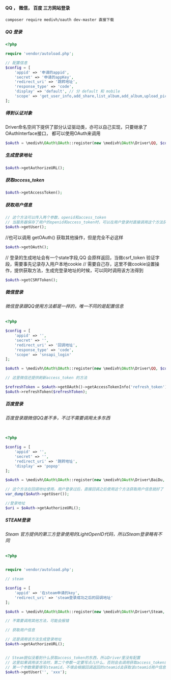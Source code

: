 #### QQ ， 微信， 百度 三方网站登录

```
composer require medivh/oauth dev-master 直接下载
```

##### QQ 登录

```php
<?php

require 'vendor/autoload.php';

// 配置信息
$config = [
    'appid' => '申请的appid',
    'secret' => '申请的appKey',
    'redirect_uri' => '跳转地址',
    'response_type' => 'code',
    'display' => 'default', // 分 default 和 mobile
    'scope' => 'get_user_info,add_share,list_album,add_album,upload_pic,add_topic,add_one_blog,add_weibo,check_page_fans,add_t,add_pic_t,del_t,get_repost_list,get_info,get_other_info,get_fanslist,get_idolist,add_idol,del_idol,get_tenpay_addr' // 这里可以固定成这个
];
```

##### 得到认证对象
Driver命名空间下提供了部分认证驱动类，亦可以自己实现，只要继承了OAuthInterface接口，
都可以使用OAuth来调用

```php
$oAuth = \medivh\OAuth\OAuth::register(new \medivh\OAuth\Driver\QQ, $config);
```


##### 生成登录地址
```php
$oAuth->getAuthorizeURL();
```

##### 获取access_token

```php
$oAuth->getAccessToken();
```

##### 获取用户信息
```php
// 这个方法可以传入两个参数，openid和access_token 
// 当服务器保存了用户的openid和access_token时，可以在用户登录时直接调用这个方法获取用户信息
$oAuth->getUser();
```

//也可以调用 getOAuth() 获取其他操作，但是完全不必这样
```php
$oAuth->getOAuth();
```

// 登录的生成地址会有一个state字段,QQ 会原样返回，当做csrf_token 验证字段，需要事先记录存入用户本地cookie
// 需要自己存，这里不做cookie设置操作，提供获取方法，生成完登录地址的时候，可以同时调用该方法得到
```php
$oAuth->getCSRFToken();
```

##### 微信登录

###### 微信登录跟QQ使用方法都是一样的，唯一不同的是配置信息

```php
<?php

$config = [
    'appid' => '',
    'secret' => '',
    'redirect_uri' => '回调地址',
    'response_type' => 'code',
    'scope' => 'snsapi_login'
];

$oAuth = \medivh\OAuth\OAuth::register(new \medivh\OAuth\Driver\QQ, $config);

// 这里微信还提供刷新access_token 的方法

$refreshToken = $oAuth->getOAuth()->getAccessTokenInfo('refresh_token'); // 这个值建议在获取access_token的时候直接获取并保存
$oAuth->refreshToken($refreshToken);
```

##### 百度登录

###### 百度登录跟微信QQ差不多，不过不需要调用太多东西

```php

<?php

$config = [
    'appid' => '',
    'secret' => '',
    'redirect_uri' => '跳转地址',
    'display' => 'popop'
];

$oAuth = \medivh\OAuth\OAuth::register(new \medivh\OAuth\Driver\BaiDu, $config);

// 这个方法在回调地址使用，用户登录过后，直接回调之后使用这个方法获取用户信息就好了
var_dump($oAuth->getUser());

//登录地址
$uri = $oAuth->getAuthorizeURL();

```

##### STEAM登录

###### Steam 官方提供的第三方登录使用的LightOpenID代码，所以Steam登录略有不同

```php
<?php


require 'vendor/autoload.php';

// steam

$config = [
    'appid' => '在steam申请的key',
    'redirect_uri' => 'steam登录成功之后的回调地址'
];

$oAuth = \medivh\OAuth\OAuth::register(new \medivh\OAuth\Driver\Steam, $config);

// 不需要调用其他方法，可能会报错

// 获取用户信息

// 还是调用该方法生成登录地址
$oAuth->getAuthorizeURL();


// Steam貌似没看到什么获取access_token的东西，所以Driver里没有配置
// 这里如果调用该方法时，第二个参数一定要写点儿什么，否则会去调用获取access_token的方法
// 第一个参数需要填写steamid，不填会根据回调返回的steamid去获取该steamid用户信息
$oAuth->getUser('', 'xxx'); 
```